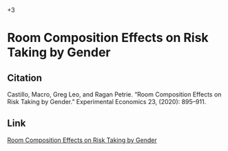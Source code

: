 +3

# Room Composition Effects on Risk Taking by Gender

## Citation 

Castillo, Macro, Greg Leo, and Ragan Petrie. “Room Composition Effects on Risk Taking by Gender.” Experimental Economics 23, (2020): 895–911.


## Link 

[Room Composition Effects on Risk Taking by Gender](<https://link.springer.com/article/10.1007/s10683-019-09635-w>)

